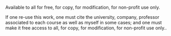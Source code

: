 Available to all for free, for copy, for modification, for non-profit use only.

If one re-use this work, one must cite the university, company, professor associated to each course as well as myself in some cases; and one must make it free access to all, for copy, for modification, for non-profit use only..

